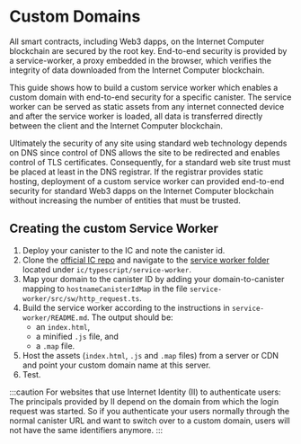 # Custom Domains

All smart contracts, including Web3 dapps, on the Internet Computer blockchain are secured by the root key. End-to-end security is provided by a service-worker, a proxy embedded in the browser, which verifies the integrity of data downloaded from the Internet Computer blockchain.

This guide shows how to build a custom service worker which enables a custom domain with end-to-end security for a specific canister. The service worker can be served as static assets from any internet connected device and after the service worker is loaded, all data is transferred directly between the client and the Internet Computer blockchain.

Ultimately the security of any site using standard web technology depends on DNS since control of DNS allows the site to be redirected and enables control of TLS certificates. Consequently, for a standard web site trust must be placed at least in the DNS registrar. If the registrar provides static hosting, deployment of a custom service worker can provided end-to-end security for standard Web3 dapps on the Internet Computer blockchain without increasing the number of entities that must be trusted.

## Creating the custom Service Worker

1. Deploy your canister to the IC and note the canister id.
1. Clone the [official IC repo](https://github.com/dfinity/ic) and navigate to the [service worker folder](https://github.com/dfinity/ic/tree/master/typescript/service-worker) located under `ic/typescript/service-worker`.
1. Map your domain to the canister ID by adding your domain-to-canister mapping to `hostnameCanisterIdMap` in the file `service-worker/src/sw/http_request.ts`.
1. Build the service worker according to the instructions in `service-worker/README.md`. The output should be:
    - an `index.html`,
    - a minified `.js` file, and
    - a `.map` file.
1. Host the assets (`index.html`, `.js` and `.map` files) from a server or CDN and point your custom domain name at this server.
1. Test.

:::caution
For websites that use Internet Identity (II) to authenticate users: The principals provided by II depend on the domain from which the login request was started. So if you authenticate your users normally through the normal canister URL and want to switch over to a custom domain, users will not have the same identifiers anymore.
:::

